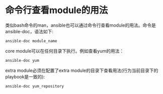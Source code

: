 # 命令行查看module的用法


类似bash命令的man，ansible也可以通过命令行查看module的用法。命令是ansible-doc，语法如下:  
```
ansible-doc module_name
```

core module可以在任何目录下执行。例如查看yum的用法：  
```
ansible-doc yum
```


extra module必须在配置了extra module的目录下查看用法(行为当前目录下的playbook是一致的):
```
ansible-doc yum_repository
```
